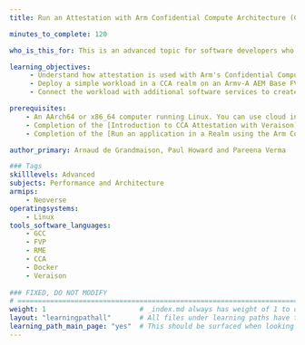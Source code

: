 ```yaml
---
title: Run an Attestation with Arm Confidential Compute Architecture (CCA)

minutes_to_complete: 120

who_is_this_for: This is an advanced topic for software developers who want to see a practical example of how attestation is used with Arm's Confidential Computing Architecture (CCA).  

learning_objectives:
     - Understand how attestation is used with Arm's Confidential Computing Architecture (CCA).
     - Deploy a simple workload in a CCA realm on an Armv-A AEM Base FVP (Fixed Virtual Platform) with support for RME extensions. 
     - Connect the workload with additional software services to create an end-to-end example for using attestation to unlock the confidential processing of data.

prerequisites:
    - An AArch64 or x86_64 computer running Linux. You can use cloud instances, refer to the list of [Arm cloud service providers](/learning-paths/servers-and-cloud-computing/csp/).
    - Completion of the [Introduction to CCA Attestation with Veraison](/learning-paths/servers-and-cloud-computing/cca-veraison) learning path.
    - Completion of the [Run an application in a Realm using the Arm Confidential Computing Architecture (CCA)](learning-paths/servers-and-cloud-computing/cca-container/) learning path.

author_primary: Arnaud de Grandmaison, Paul Howard and Pareena Verma

### Tags
skilllevels: Advanced
subjects: Performance and Architecture
armips:
    - Neoverse 
operatingsystems:
    - Linux 
tools_software_languages:
    - GCC
    - FVP
    - RME
    - CCA
    - Docker
    - Veraison
    
### FIXED, DO NOT MODIFY
# ================================================================================
weight: 1                       # _index.md always has weight of 1 to order correctly
layout: "learningpathall"       # All files under learning paths have this same wrapper
learning_path_main_page: "yes"  # This should be surfaced when looking for related content. Only set for _index.md of learning path content.
---
```

